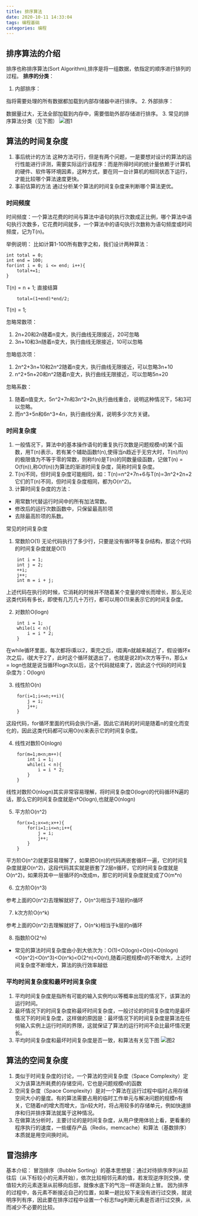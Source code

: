 ```yaml
---
title: 排序算法
date: 2020-10-11 14:33:04
tags: 编程基础
categories: 编程
---
```


## 排序算法的介绍

排序也称排序算法(Sort Algorithm),排序是将一组数据，依指定的顺序进行排列的过程。
**排序的分类**：
1. 内部排序：

指将需要处理的所有数据都加载到内部存储器中进行排序。
2. 外部排序：

数据量过大，无法全部加载到内存中，需要借助外部存储进行排序。
3. 常见的排序算法分类（见下图）
![图1](https://github.com/PayneZh/MarkDownPhotos/raw/master/res/algorithm/%E6%8E%92%E5%BA%8F%E5%88%86%E7%B1%BB.jpg)

## 算法的时间复杂度

1. 事后统计的方法
这种方法可行，但是有两个问题，一是要想对设计的算法的运行性能进行评测，需要实际运行该程序：而是所得时间的统计量依赖于计算机的硬件、软件等环境因素，这种方式，要在同一台计算机的相同状态下运行，才能比较哪个算法速度更快。
2. 事前估算的方法
通过分析某个算法的时间复杂度来判断哪个算法更优。

### 时间频度

时间频度：一个算法花费的时间与算法中语句的执行次数成正比例，哪个算法中语句执行次数多，它花费时间就多，一个算法中的语句执行次数称为语句频度或时间频度，记为T(n)。

举例说明：
比如计算1-100所有数字之和，我们设计两种算法：

```
int total = 0;
int end = 100;
for(int i = 0; i <= end; i++){
	total+=1;
}
```
T(n) = n + 1;
直接结算

```
	total=(1+end)*end/2;
```
T(n) = 1;

忽略常数项：
1. 2n+20和2n随着n变大，执行曲线无限接近，20可忽略
2. 3n+10和3n随着n变大，执行曲线无限接近，10可以忽略

忽略低次项：
1. 2n^2+3n+10和2n^2随着n变大，执行曲线无限接近，可以忽略3n+10
2. n^2+5n+20和n^2随着n变大，执行曲线无限接近，可以忽略5n+20

忽略系数：
1. 随着n值变大，5n^2+7n和3n^2+2n,执行曲线重合，说明这种情况下，5和3可以忽略。
2. 而n^3+5n和6n^3+4n，执行曲线分离，说明多少次方关键。

### 时间复杂度

1. 一般情况下，算法中的基本操作语句的重复执行次数是问题规模n的某个函数，用T(n)表示，若有某个辅助函数f(n),使得当n趋近于无穷大时，T(n)/f(n)的极限值为不等于零的常数，则称f(n)是T(n)的同数量级函数，记做T(n) = O(f(n)),称O(f(n))为算法的渐进时间复杂度，简称时间复杂度。
2. T(n)不同，但时间复杂度可能相同，如：T(n)=n^2+7n+6与T(n)=3n^2+2n+2它们的T(n)不同，但时间复杂度相同，都为O(n^2)。
3. 计算时间复杂度的方法：

- 用常数1代替运行时间中的所有加法常数。
- 修改后的运行次数函数中，只保留最高阶项
- 去除最高阶项的系数。

常见的时间复杂度
1. 常数阶O(1)
无论代码执行了多少行，只要是没有循环等复杂结构，那这个代码的时间复杂度就是O(1)
```
	int i = 1;
	int j = 2;
	++i;
	j++;
	int m = i + j;
```
上述代码在执行的时候，它消耗的时候并不随着某个变量的增长而增长，那么无论这类代码有多长，即使有几万几十万行，都可以用O(1)来表示它的时间复杂度。

2. 对数阶O(logn)

```
	int i = 1;
	while(i < n){
		i = i * 2;
	}
```
在while循环里面，每次都将i乘以2，乘完之后，i距离n就越来越近了，假设循环x次之后，i就大于2了，此时这个循环就退出了，也就是说2的x次方等于n，那么x = logn也就是说当循环logn次以后，这个代码就结束了，因此这个代码的时间复杂度为：O(logn)

3. 线性阶O(n)
```
	for(i=1;i<=n;++i){
		j = i;
		j++;
	}
```
这段代码，for循环里面的代码会执行n遍，因此它消耗的时间是随着n的变化而变化的，因此这类代码都可以用O(n)来表示它的时间复杂度。

4. 线性对数阶O(nlogn)

```
	for(m=1;m<n;m++){
		int i = 1;
		while(i < n){
			i = i * 2;
		}
	}
```
线性对数阶O(nlogn)其实非常容易理解，将时间复杂度O(logn)的代码循环N遍的话，那么它的时间复杂度就是n*O(logn),也就是O(nlogn)

5. 平方阶O(n^2)
```
	for(x=1;x<=n;x++){
		for(i=1;i<=n;i++{
			j = i;
			j++;
		}
	}
```

平方阶O(n^2)就更容易理解了，如果把O(n)的代码再嵌套循环一遍，它的时间复杂度就是O(n^2)，这段代码其实就是嵌套了2层n循环，它的时间复杂度就是O(n^2)，如果将其中一层循环的n改成m，那它的时间复杂度就变成了O(m*n)

6. 立方阶O(n^3)

参考上面的O(n^2)去理解就好了，O(n^3)相当于3层的n循环

7. k次方阶O(n^k)

参考上面的O(n^2)去理解就好了，O(n^k)相当于k层的n循环

8. 指数阶O(2^n)

- 常见的算法时间复杂度由小到大依次为：O(1)<O(logn)<O(n)<O(nlogn)<O(n^2)<O(n^3)<O(n^k)<O(2^n)<O(n!),随着问题规模n的不断增大，上述时间复杂度不断增大，算法的执行效率越低

### 平均时间复杂度和最坏时间复杂度

1. 平均时间复杂度是指所有可能的输入实例均以等概率出现的情况下，该算法的运行时间。
2. 最坏情况下的时间复杂度称最坏时间复杂度，一般讨论的时间复杂度均是最坏情况下的时间复杂度，这样做的原因是：最坏情况下的时间复杂度是算法在任何输入实例上运行时间的界限，这就保证了算法的运行时间不会比最坏情况更长。
3. 平均时间复杂度和最坏时间复杂度是否一致，和算法有关见下图
![图2](https://github.com/PayneZh/MarkDownPhotos/raw/master/res/algorithm/%E6%8E%92%E5%BA%8F%E7%AE%97%E6%B3%95%E6%97%B6%E9%97%B4%E5%A4%8D%E6%9D%82%E5%BA%A6%E5%AF%B9%E6%AF%94.jpg)

## 算法的空间复杂度

1. 类似于时间复杂度的讨论，一个算法的空间复杂度（Space Complexity）定义为该算法所耗费的存储空间，它也是问题规模n的函数
2. 空间复杂度（Space Complexity）是对一个算法在运行过程中临时占用存储空间大小的量度。有的算法需要占用的临时工作单元与解决问题的规模n有关，它随着n的增大而增大，当n较大时，将占用较多的存储单元，例如快速排序和归并排序算法就属于这种情况。
3. 在做算法分析时，主要讨论的是时间复杂度，从用户使用体验上看，更看重的程序执行的速度，一些缓存产品（Redis，memcache）和算法（基数排序）本质就是用空间换时间。

## 冒泡排序

基本介绍：
冒泡排序（Bubble Sorting）的基本思想是：通过对待排序序列从前往后（从下标较小的元素开始），依次比较相邻元素的值，若发现逆序则交换，使值较大的元素逐渐从前移向后部，就像水底下的气泡一样逐渐向上冒。
因为排序的过程中，各元素不断接近自己的位置，如果一趟比较下来没有进行过交换，就说明序列有序，因此要在排序过程中设置一个标志flag判断元素是否进行过交换，从而减少不必要的比较。